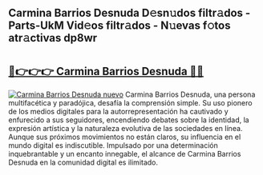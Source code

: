 ## Carmina Barrios Desnuda D𝚎sn𝚞dos filtr𝚊dos - Parts-UkM Vid𝚎os filtr𝚊dos - N𝚞evas f𝚘tos atr𝚊ctivas dp8wr

# <h2><a href="http://mb1dkb.tromn.icu/?c=Carmina+Barrios+Desnuda">🔗👉👉👉 Carmina Barrios Desnuda 🔗🔗</a></h2>

[![Carmina Barrios Desnuda nuevo](https://i.imgur.com/pEAQMta.gif)](http://mb1dkb.tromn.icu/?c=Carmina+Barrios+Desnuda)
Carmina Barrios Desnuda, una persona multifacética y paradójica, desafía la comprensión simple. Su uso pionero de los medios digitales para la autorrepresentación ha cautivado y enfurecido a sus seguidores, encendiendo debates sobre la identidad, la expresión artística y la naturaleza evolutiva de las sociedades en línea. Aunque sus próximos movimientos no están claros, su influencia en el mundo digital es indiscutible. Impulsado por una determinación inquebrantable y un encanto innegable, el alcance de Carmina Barrios Desnuda en la comunidad digital es ilimitado.

